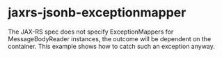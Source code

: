 # jaxrs-jsonb-exceptionmapper
The JAX-RS spec does not specify ExceptionMappers for MessageBodyReader instances, the outcome will be dependent on the container. This example shows how to catch such an exception anyway.
